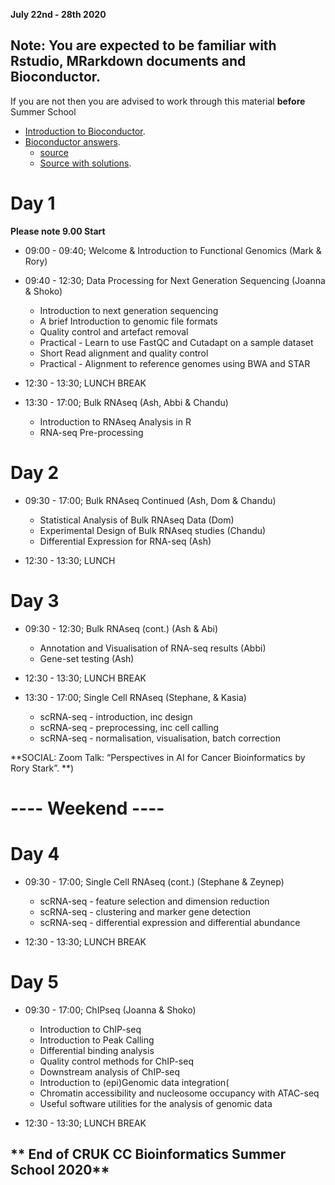 
**July 22nd - 28th 2020**

## **Note:** You are expected to be familiar with Rstudio, MRarkdown documents and Bioconductor.
If you are not then you are advised to work through this material **before** Summer School
- [Introduction to Bioconductor](Introduction/bioc-intro.html).  
- [Bioconductor answers](Introduction/bioc-intro.solutions.html).  
  + [source](Introduction/bioc-intro.Rmd)
  + [Source with solutions](Introduction/bioc-intro.solutions.Rmd). 

# Day 1

**Please note 9.00 Start**
- 09:00 - 09:40; Welcome & Introduction to Functional Genomics (Mark & Rory)
- 09:40 - 12:30; Data Processing for Next Generation Sequencing (Joanna & Shoko)
    + Introduction to next generation sequencing 
    + A brief Introduction to genomic file formats 
    + Quality control and artefact removal 
    + Practical - Learn to use FastQC and Cutadapt on a sample dataset
    + Short Read alignment and quality control 
    + Practical - Alignment to reference genomes using BWA and STAR
    
- 12:30 - 13:30; LUNCH BREAK

- 13:30 - 17:00; Bulk RNAseq (Ash, Abbi & Chandu)
    + Introduction to RNAseq Analysis in R
    + RNA-seq Pre-processing 
    
# Day 2

- 09:30 - 17:00; Bulk RNAseq Continued (Ash, Dom & Chandu)
    + Statistical Analysis of Bulk RNAseq Data (Dom)
    + Experimental Design of Bulk RNAseq studies (Chandu)
    + Differential Expression for RNA-seq  (Ash)
    
- 12:30 - 13:30; LUNCH

# Day 3

- 09:30 - 12:30; Bulk RNAseq (cont.) (Ash & Abi)
    + Annotation and Visualisation of RNA-seq results (Abbi)
    + Gene-set testing (Ash)

- 12:30 - 13:30; LUNCH BREAK

- 13:30 - 17:00; Single Cell RNAseq (Stephane, & Kasia)
    + scRNA-seq - introduction, inc design
    + scRNA-seq - preprocessing, inc cell calling
    + scRNA-seq - normalisation, visualisation, batch correction
    
**SOCIAL: Zoom Talk: “Perspectives in AI for Cancer Bioinformatics by Rory Stark”. **)

# ---- Weekend ----

# Day 4

- 09:30 - 17:00; Single Cell RNAseq (cont.) (Stephane & Zeynep)
    + scRNA-seq - feature selection and dimension reduction
    + scRNA-seq - clustering and marker gene detection 
    + scRNA-seq - differential expression and differential abundance 
    
- 12:30 - 13:30; LUNCH BREAK
  
# Day 5 

- 09:30 - 17:00; ChIPseq (Joanna & Shoko)
    + Introduction to ChIP-seq 
    + Introduction to Peak Calling 
    + Differential binding analysis 
    + Quality control methods for ChIP-seq 
    + Downstream analysis of ChIP-seq 
    + Introduction to (epi)Genomic data integration(
    + Chromatin accessibility and nucleosome occupancy with ATAC-seq 
    + Useful software utilities for the analysis of genomic data 

- 12:30 - 13:30; LUNCH BREAK

** End of CRUK CC Bioinformatics Summer School 2020**
-------------------------------------------------------------
